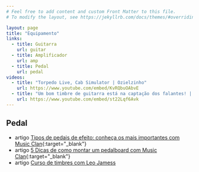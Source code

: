 ```yaml
---
# Feel free to add content and custom Front Matter to this file.
# To modify the layout, see https://jekyllrb.com/docs/themes/#overriding-theme-defaults

layout: page
title: "Equipamento"
links:
  - title: Guitarra
    url: guitar
  - title: Amplificador
    url: amp
  - title: Pedal
    url: pedal
videos:
  - title: "Torpedo Live, Cab Simulator | Ozielzinho"
    url: https://www.youtube.com/embed/KvRQbuOAbvE
  - title: "Um bom timbre de guitarra está na captação dos falantes! | Bruno Mello"
    url: https://www.youtube.com/embed/st22Lqf6Avk
---
```


## Pedal

* <span class="badge badge-success">artigo</span> [Tipos de pedais de efeito: conheça os mais importantes com Music Clan](https://musicclan.com.br/blog/tipos-de-pedais-de-efeito/){:target="_blank"}
* <span class="badge badge-success">artigo</span> [5 Dicas de como montar um pedalboard com Music Clan](https://musicclan.com.br/blog/5-dicas-de-como-montar-um-pedalboard/){:target="_blank"}
* <span class="badge badge-success">artigo</span> [Curso de timbres com Leo Jamess](pedal/general/tones/)
